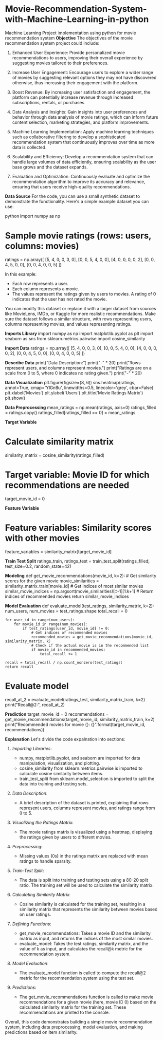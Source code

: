# Movie-Recommendation-System-with-Machine-Learning-in-python
Machine Learning Project implementation using python for movie recommendation system
**Objective**
The objectives of the movie recommendation system project could include:

1. Enhanced User Experience: Provide personalized movie recommendations to users, improving their overall experience by suggesting movies tailored to their preferences.

2. Increase User Engagement: Encourage users to explore a wider range of movies by suggesting relevant options they may not have discovered otherwise, thus increasing their engagement with the platform.

3. Boost Revenue: By increasing user satisfaction and engagement, the platform can potentially increase revenue through increased subscriptions, rentals, or purchases.

4. Data Analysis and Insights: Gain insights into user preferences and behavior through data analysis of movie ratings, which can inform future content selection, marketing strategies, and platform improvements.

5. Machine Learning Implementation: Apply machine learning techniques such as collaborative filtering to develop a sophisticated recommendation system that continuously improves over time as more data is collected.

6. Scalability and Efficiency: Develop a recommendation system that can handle large volumes of data efficiently, ensuring scalability as the user base grows and the dataset expands.

7. Evaluation and Optimization: Continuously evaluate and optimize the recommendation algorithm to improve its accuracy and relevance, ensuring that users receive high-quality recommendations.

**Data Source**
For the  code, you can use a small synthetic dataset to demonstrate the functionality. Here's a simple example dataset you can use:

python
import numpy as np

# Sample movie ratings (rows: users, columns: movies)
ratings = np.array([
    [5, 4, 0, 0, 3, 0],
    [0, 0, 5, 4, 0, 0],
    [4, 0, 0, 0, 0, 2],
    [0, 0, 4, 5, 0, 0],
    [0, 0, 4, 0, 0, 5]
])


In this example:

- Each row represents a user.
- Each column represents a movie.
- The values represent the ratings given by users to movies. A rating of 0 indicates that the user has not rated the movie.

You can modify this dataset or replace it with a larger dataset from sources like MovieLens, IMDb, or Kaggle for more realistic recommendations. Make sure the dataset follows a similar structure, with rows representing users, columns representing movies, and values representing ratings.

**Imports Library**
import numpy as np
import matplotlib.pyplot as plt
import seaborn as sns
from sklearn.metrics.pairwise import cosine_similarity

**Import Data**
ratings = np.array([
    [5, 4, 0, 0, 3, 0],
    [0, 0, 5, 4, 0, 0],
    [4, 0, 0, 0, 0, 2],
    [0, 0, 4, 5, 0, 0],
    [0, 0, 4, 0, 0, 5]
])

**Describe Data**
print("Data Description:")
print("-" * 20)
print("Rows represent users, and columns represent movies.")
print("Ratings are on a scale from 0 to 5, where 0 indicates no rating given.")
print("-" * 20)

**Data Visualization**
plt.figure(figsize=(8, 6))
sns.heatmap(ratings, annot=True, cmap='YlGnBu', linewidths=0.5, linecolor='grey', cbar=False)
plt.xlabel('Movies')
plt.ylabel('Users')
plt.title('Movie Ratings Matrix')
plt.show()

**Data Preprocessing**
mean_ratings = np.mean(ratings, axis=0)
ratings_filled = ratings.copy()
ratings_filled[ratings_filled == 0] = mean_ratings

**Target Variable**
# Calculate similarity matrix
similarity_matrix = cosine_similarity(ratings_filled)

# Target variable: Movie ID for which recommendations are needed
target_movie_id = 0

**Feature Variable**
# Feature variables: Similarity scores with other movies
feature_variables = similarity_matrix[target_movie_id]

**Train Test Split**
ratings_train, ratings_test = train_test_split(ratings_filled, test_size=0.2, random_state=42)

**Modeling**
def get_movie_recommendations(movie_id, k=2):
    # Get similarity scores for the given movie
    movie_similarities = similarity_matrix_train[movie_id]
    # Get indices of most similar movies
    similar_movie_indices = np.argsort(movie_similarities)[::-1][1:k+1]
    # Return indices of recommended movies
    return similar_movie_indices

**Model Evaluation**
def evaluate_model(test_ratings, similarity_matrix, k=2):
    num_users, num_movies = test_ratings.shape
    total_recall = 0
    
    for user_id in range(num_users):
        for movie_id in range(num_movies):
            if test_ratings[user_id, movie_id] != 0:
                # Get indices of recommended movies
                recommended_movies = get_movie_recommendations(movie_id, similarity_matrix, k)
                # Check if the actual movie is in the recommended list
                if movie_id in recommended_movies:
                    total_recall += 1
    
    recall = total_recall / np.count_nonzero(test_ratings)
    return recall

# Evaluate model
recall_at_2 = evaluate_model(ratings_test, similarity_matrix_train, k=2)
print("Recall@2:", recall_at_2)

**Prediction**
target_movie_id = 0
recommendations = get_movie_recommendations(target_movie_id, similarity_matrix_train, k=2)
print("Recommended movies for movie {}: {}".format(target_movie_id, recommendations))

**Explanation**
 Let's divide the code expalnation into sections:

1. *Importing Libraries*: 
   - numpy, matplotlib.pyplot, and seaborn are imported for data manipulation, visualization, and plotting.
   - cosine_similarity from sklearn.metrics.pairwise is imported to calculate cosine similarity between items.
   - train_test_split from sklearn.model_selection is imported to split the data into training and testing sets.

2. *Data Description*:
   - A brief description of the dataset is printed, explaining that rows represent users, columns represent movies, and ratings range from 0 to 5.

3. *Visualizing the Ratings Matrix*:
   - The movie ratings matrix is visualized using a heatmap, displaying the ratings given by users to different movies.

4. *Preprocessing*:
   - Missing values (0s) in the ratings matrix are replaced with mean ratings to handle sparsity.

5. *Train-Test Split*:
   - The data is split into training and testing sets using a 80-20 split ratio. The training set will be used to calculate the similarity matrix.

6. *Calculating Similarity Matrix*:
   - Cosine similarity is calculated for the training set, resulting in a similarity matrix that represents the similarity between movies based on user ratings.

7. *Defining Functions*:
   - get_movie_recommendations: Takes a movie ID and the similarity matrix as input, and returns the indices of the most similar movies.
   - evaluate_model: Takes the test ratings, similarity matrix, and the value of k as input, and calculates the recall@k metric for the recommendation system.

8. *Model Evaluation*:
   - The evaluate_model function is called to compute the recall@2 metric for the recommendation system using the test set.

9. *Predictions*:
   - The get_movie_recommendations function is called to make movie recommendations for a given movie (here, movie ID 0) based on the calculated similarity matrix for the training set. These recommendations are printed to the console.

Overall, this code demonstrates building a simple movie recommendation system, including data preprocessing, model evaluation, and making predictions based on item similarity.
